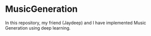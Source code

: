 # MusicGeneration

In this repository, my friend (Jaydeep) and I have implemented Music Generation using deep learning.